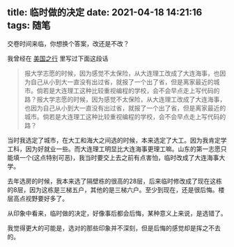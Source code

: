 title: 临时做的决定
date: 2021-04-18 14:21:16
tags: 随笔
---

交卷时间来临，你想换个答案，改还是不改？<!--more-->

我曾经在 [美国之行](http://blog.0x01.site/2019/05/16/%E7%BE%8E%E5%9B%BD%E4%B9%8B%E8%A1%8C/) 里写过下面这段话

>报大学志愿的时候，因为感觉不太保险，从大连理工改成了大连海事，也因为自己从小到大一直没有出过省，就报了一个出了省，但是离家最近的城市。倘若是大连理工这种比较重视编程的学校，会不会早点走上写代码的路？报大学志愿的时候，因为感觉不太保险，从大连理工改成了大连海事，也因为自己从小到大一直没有出过省，就报了一个出了省，但是离家最近的城市。倘若是大连理工这种比较重视编程的学校，会不会早点走上写代码的路？

当时我选定了城市，在大工和海大之间选的时候，本来选定了大工。因为我肯定学工科，因为好就业一些。而大连理工明显比大连海事更理工嘛。山东的第一志愿只能填一个(这点特别可恶)，我当时要交上去之前有点害怕，临时改成了大连海事大学。

去年选房的时候，我本来选了隔壁栋的很高的28层，后来临时修改成了现在这栋的8层，因为这栋是三梯五户，其他的是三梯六户。至少到现在，还是很后悔。楼层高点视野要好多了。

从印象中看来，临时做的决定，好像事后都会后悔，某种意义上来说，是选错了。

我觉得更大的可能是，选对的那些印象并不深刻，但是后悔的感觉却是挥之不去的。
